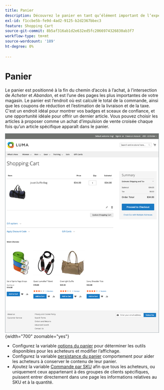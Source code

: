 ```yaml
---
title: Panier
description: Découvrez le panier en tant qu’élément important de l’expérience d’achat de votre boutique.
exl-id: f1ccbe5b-fe9d-4ad2-9125-b2d2367bbec3
feature: Shopping Cart
source-git-commit: 8b5af316ab1d2e632ed5fc2066974326830ab3f7
workflow-type: tm+mt
source-wordcount: '189'
ht-degree: 0%

---
```


# Panier

Le panier est positionné à la fin du chemin d’accès à l’achat, à l’intersection de _Acheter_ et _Abandon_, et est l’une des pages les plus importantes de votre magasin. Le panier est l’endroit où est calculé le total de la commande, ainsi que les coupons de réduction et l’estimation de la livraison et de la taxe. C&#39;est un endroit idéal pour montrer vos badges et sceaux de confiance, et une opportunité idéale pour offrir un dernier article. Vous pouvez choisir les articles à proposer comme un achat d’impulsion de vente croisée chaque fois qu’un article spécifique apparaît dans le panier.

![La page Panier affiche les outils que l’acheteur peut utiliser pour gérer les produits de sa commande. ](./assets/storefront-cart-full.png){width="700" zoomable="yes"}

- Configurez la variable [options du panier](cart-configuration.md) pour déterminer les outils disponibles pour les acheteurs et modifier l’affichage.
- Configurez la variable [persistance du panier](cart-persistent.md) comportement pour aider les acheteurs à conserver le contenu de leur panier.
- Ajoutez la variable [Commande par SKU](order-by-sku.md) afin que tous les acheteurs, ou uniquement ceux appartenant à des groupes de clients spécifiques, puissent entrer directement dans une page les informations relatives au SKU et à la quantité.
